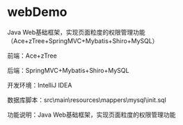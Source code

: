 # webDemo
Java Web基础框架，实现页面粒度的权限管理功能（Ace+zTree+SpringMVC+Mybatis+Shiro+MySQL）

前端：Ace+zTree

后端：SpringMVC+Mybatis+Shiro+MySQL

开发环境：IntelliJ IDEA

数据库脚本：src\main\resources\mappers\mysql\init.sql

功能说明：Java Web基础框架，实现页面粒度的权限管理功能
